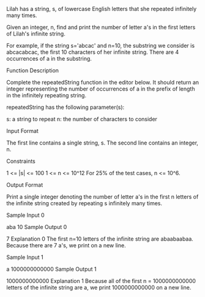 Lilah has a string, s, of lowercase English letters that she repeated infinitely many times.

Given an integer, n, find and print the number of letter a's in the first  letters of Lilah's infinite string.

For example, if the string s='abcac' and n=10, the substring we consider is abcacabcac, the first 10 characters of her infinite string. There are 4 occurrences of a in the substring.

Function Description

Complete the repeatedString function in the editor below. It should return an integer representing the number of occurrences of a in the prefix of length  in the infinitely repeating string.

repeatedString has the following parameter(s):

s: a string to repeat
n: the number of characters to consider

Input Format

The first line contains a single string, s.
The second line contains an integer, n.

Constraints

1 <= |s| <= 100
1 <= n <= 10^12
For 25% of the test cases, n <= 10^6.

Output Format

Print a single integer denoting the number of letter a's in the first n letters of the infinite string created by repeating s infinitely many times.

Sample Input 0

aba
10
Sample Output 0

7
Explanation 0
The first n=10 letters of the infinite string are abaabaabaa. Because there are 7 a's, we print  on a new line.

Sample Input 1

a
1000000000000
Sample Output 1

1000000000000
Explanation 1
Because all of the first n = 1000000000000 letters of the infinite string are a, we print 1000000000000 on a new line.